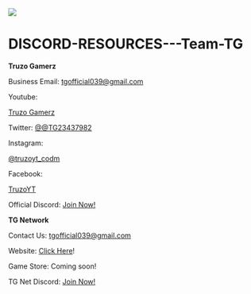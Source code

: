 <image src = https://media.discordapp.net/attachments/884703572682502164/910356595228172338/TG.jpg>

# DISCORD-RESOURCES---Team-TG

**Truzo Gamerz**

Business Email: tgofficial039@gmail.com

Youtube:

[Truzo Gamerz](https://www.youtube.com/channel/UCagpPnlrEPfYVRibU1GOi5w/featured)


Twitter: [@@TG23437982](https://twitter.com/TG23437982)


Instagram:

[@truzoyt_codm](https://www.instagram.com/truzoyt_codm/)


Facebook:

[TruzoYT](https://www.facebook.com/TruzoYT/)


Official Discord: [Join Now!](https://discord.gg/6kS83jUsQW)



**TG Network**

Contact Us: tgofficial039@gmail.com

Website: [Click Here](https://tgnetofficial.wixsite.com/about-tgnet)!

Game Store: Coming soon!

TG Net Discord: [Join Now!](https://discord.gg/czMrSWZfWP)
